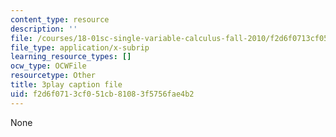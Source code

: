 ```yaml
---
content_type: resource
description: ''
file: /courses/18-01sc-single-variable-calculus-fall-2010/f2d6f0713cf051cb81083f5756fae4b2_BSAA0akmPEU.vtt
file_type: application/x-subrip
learning_resource_types: []
ocw_type: OCWFile
resourcetype: Other
title: 3play caption file
uid: f2d6f071-3cf0-51cb-8108-3f5756fae4b2
---
```

None

